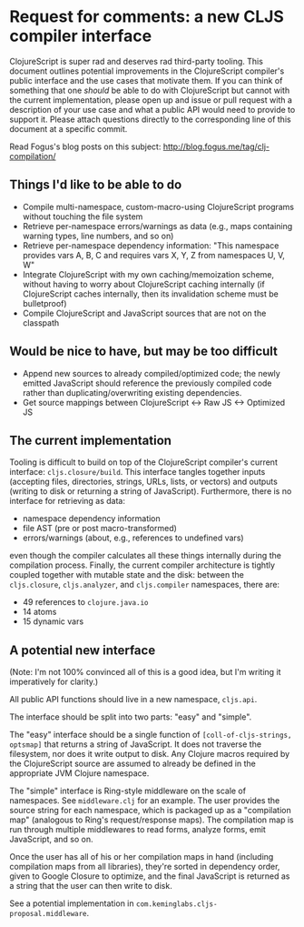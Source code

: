 # Request for comments: a new CLJS compiler interface

ClojureScript is super rad and deserves rad third-party tooling.
This document outlines potential improvements in the ClojureScript compiler's public interface and the use cases that motivate them.
If you can think of something that one *should* be able to do with ClojureScript but cannot with the current implementation, please open up and issue or pull request with a description of your use case and what a public API would need to provide to support it.
Please attach questions directly to the corresponding line of this document at a specific commit.

Read Fogus's blog posts on this subject: http://blog.fogus.me/tag/clj-compilation/


## Things I'd like to be able to do

+ Compile multi-namespace, custom-macro-using ClojureScript programs without touching the file system
+ Retrieve per-namespace errors/warnings as data (e.g., maps containing warning types, line numbers, and so on)
+ Retrieve per-namespace dependency information: "This namespace provides vars A, B, C and requires vars X, Y, Z from namespaces U, V, W"
+ Integrate ClojureScript with my own caching/memoization scheme, without having to worry about ClojureScript caching internally (if ClojureScript caches internally, then its invalidation scheme must be bulletproof)
+ Compile ClojureScript and JavaScript sources that are not on the classpath


## Would be nice to have, but may be too difficult

+ Append new sources to already compiled/optimized code; the newly emitted JavaScript should reference the previously compiled code rather than duplicating/overwriting existing dependencies.
+ Get source mappings between ClojureScript <-> Raw JS <-> Optimized JS


## The current implementation

Tooling is difficult to build on top of the ClojureScript compiler's current interface: `cljs.closure/build`.
This interface tangles together inputs (accepting files, directories, strings, URLs, lists, or vectors) and outputs (writing to disk or returning a string of JavaScript).
Furthermore, there is no interface for retrieving as data:

+ namespace dependency information
+ file AST (pre or post macro-transformed)
+ errors/warnings (about, e.g., references to undefined vars)

even though the compiler calculates all these things internally during the compilation process.
Finally, the current compiler architecture is tightly coupled together with mutable state and the disk: between the `cljs.closure`, `cljs.analyzer`, and `cljs.compiler` namespaces, there are:

+ 49 references to `clojure.java.io`
+ 14 atoms
+ 15 dynamic vars


## A potential new interface

(Note: I'm not 100% convinced all of this is a good idea, but I'm writing it imperatively for clarity.)

All public API functions should live in a new namespace, `cljs.api`.

The interface should be split into two parts: "easy" and "simple".

The "easy" interface should be a single function of `[coll-of-cljs-strings, optsmap]` that returns a string of JavaScript.
It does not traverse the filesystem, nor does it write output to disk.
Any Clojure macros required by the ClojureScript source are assumed to already be defined in the appropriate JVM Clojure namespace.

The "simple" interface is Ring-style middleware on the scale of namespaces.
See `middleware.clj` for an example.
The user provides the source string for each namespace, which is packaged up as a "compilation map" (analogous to Ring's request/response maps).
The compilation map is run through multiple middlewares to read forms, analyze forms, emit JavaScript, and so on.

Once the user has all of his or her compilation maps in hand (including compilation maps from all libraries), they're sorted in dependency order, given to Google Closure to optimize, and the final JavaScript is returned as a string that the user can then write to disk.

See a potential implementation in `com.keminglabs.cljs-proposal.middleware`.
